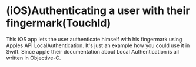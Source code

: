 # (iOS)Authenticating a user with their fingermark(TouchId)

This iOS app lets the user authenticate himself with his fingermark using Apples API LocalAuthentication.
It's just an example how you could use it in Swift. Since apple their documentation about Local Authentication
is all written in Objective-C.
